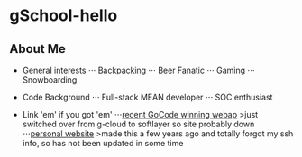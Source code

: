 # gSchool-hello

## About Me

- General interests 
⋅⋅⋅ Backpacking
⋅⋅⋅ Beer Fanatic
⋅⋅⋅ Gaming
⋅⋅⋅ Snowboarding 

- Code Background 
⋅⋅⋅ Full-stack MEAN developer
⋅⋅⋅ SOC enthusiast

- Link 'em' if you got 'em'
⋅⋅⋅[recent GoCode winning webap](http://pikrknows.com/) >just switched over from g-cloud to softlayer so site probably down
⋅⋅⋅[personal website](http://kmwinndevelopment.com/) >made this a few years ago and totally forgot my ssh info, so has not been updated in some time
